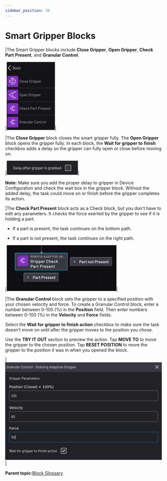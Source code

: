 ```yaml
---
sidebar_position: 30
---
```


# Smart Gripper Blocks

|The Smart Gripper blocks include **Close Gripper**, **Open Gripper**, **Check Part Present**, and **Granular Control**.

|![](../Images/TaskCanvasBlockGlossary/Device-RobotiqAdaptiveGripper-Menu.png)|

|The **Close Gripper** block closes the smart gripper fully. The **Open Gripper** block opens the gripper fully. In each block, the **Wait for gripper to finish** checkbox adds a delay so the gripper can fully open or close before moving on.

|![](../Images/TaskCanvasBlockGlossary/Device-Gripper-Settings-Delay.png)|

**Note:** Make sure you add the proper delay to gripper in Device Configuration and check the wait box in the gripper block. Without the added delay, the task could move on or finish before the gripper completes its action.

|The **Check Part Present** block acts as a Check block, but you don't have to edit any parameters. It checks the force exerted by the gripper to see if it is holding a part.

-   If a part is present, the task continues on the bottom path.

-   If a part is not present, the task continues on the right path.


|![](../Images/TaskCanvasBlockGlossary/Device-RobotiqAdaptiveGripper-Block-CheckPartPresent.png)|

|The **Granular Control** block sets the gripper to a specified position with your chosen velocity and force. To create a Granular Control block, enter a number between 0-100 \(%\) in the **Position** field. Then enter numbers between 0-100 \(%\) in the **Velocity** and **Force** fields.

Select the **Wait for gripper to finish action** checkbox to make sure the task doesn't move on until after the gripper moves to the position you chose.

Use the **TRY IT OUT** section to preview the action. Tap **MOVE TO** to move the gripper to the chosen position. Tap **RESET POSITION** to move the gripper to the position it was in when you opened the block.

|![](../Images/TaskCanvasBlockGlossary/Device-RobotiqAdaptiveGripper-Settings.png)|

**Parent topic:**[Block Glossary](../TaskCanvasBlockGlossary/BlockGlossaryOverview.md)

